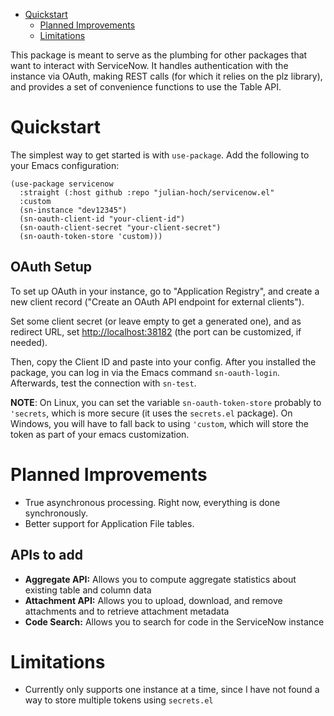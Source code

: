 - [Quickstart](#org907f342)
    - [Planned Improvements](#orga60cbbd)
    - [Limitations](#org23701f0)

This package is meant to serve as the plumbing for other packages that want to interact with ServiceNow. It handles authentication with the instance via OAuth, making REST calls (for which it relies on the plz library), and provides a set of convenience functions to use the Table API.


<a id="org907f342"></a>

# Quickstart

The simplest way to get started is with `use-package`. Add the following to your Emacs configuration:

```emacs-lisp
(use-package servicenow
  :straight (:host github :repo "julian-hoch/servicenow.el"
  :custom
  (sn-instance "dev12345")
  (sn-oauth-client-id "your-client-id")
  (sn-oauth-client-secret "your-client-secret")
  (sn-oauth-token-store 'custom)))
```


## OAuth Setup

To set up OAuth in your instance, go to "Application Registry", and create a new client record ("Create an OAuth API endpoint for external clients").

Set some client secret (or leave empty to get a generated one), and as redirect URL, set <http://localhost:38182> (the port can be customized, if needed).

Then, copy the Client ID and paste into your config. After you installed the package, you can log in via the Emacs command `sn-oauth-login`. Afterwards, test the connection with `sn-test`.

**NOTE**: On Linux, you can set the variable `sn-oauth-token-store` probably to `'secrets`, which is more secure (it uses the `secrets.el` package). On Windows, you will have to fall back to using `'custom`, which will store the token as part of your emacs customization.


<a id="orga60cbbd"></a>

# Planned Improvements

-   True asynchronous processing. Right now, everything is done synchronously.
-   Better support for Application File tables.


## APIs to add

-   **Aggregate API:** Allows you to compute aggregate statistics about existing table and column data
-   **Attachment API:** Allows you to upload, download, and remove attachments and to retrieve attachment metadata
-   **Code Search:** Allows you to search for code in the ServiceNow instance


<a id="org23701f0"></a>

# Limitations

-   Currently only supports one instance at a time, since I have not found a way to store multiple tokens using `secrets.el`
